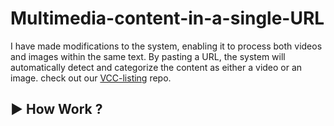 # Multimedia-content-in-a-single-URL

I have made modifications to the system, enabling it to process both videos and images within the same text. By pasting a URL, the system will automatically detect and categorize the content as either a video or an image. check out our [VCC-listing](https://github.com/vrchat-community/template-package-listing) repo.

## ▶ How Work ?


